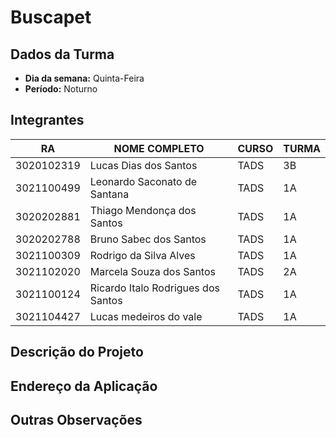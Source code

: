 #  Buscapet
 
## Dados da Turma
* **Dia da semana:** Quinta-Feira
* **Período:** Noturno

## Integrantes
| RA         | NOME COMPLETO                        | CURSO | TURMA |
|------------|--------------------------------------|-------|-------|
| 3020102319 | Lucas Dias dos Santos                | TADS  | 3B    |
| 3021100499 | Leonardo Saconato de Santana         | TADS  | 1A    |
| 3020202881 | Thiago Mendonça dos Santos           | TADS  | 1A    |
| 3020202788 | Bruno Sabec dos Santos               | TADS  | 1A    |
| 3021100309 | Rodrigo da Silva Alves               | TADS  | 1A    |
| 3021102020 | Marcela Souza dos Santos             | TADS  | 2A    |
| 3021100124 | Ricardo Italo Rodrigues dos Santos   | TADS  | 1A    |
| 3021104427 | Lucas medeiros do vale               | TADS  | 1A    |


## Descrição do Projeto



## Endereço da Aplicação


## Outras Observações 
